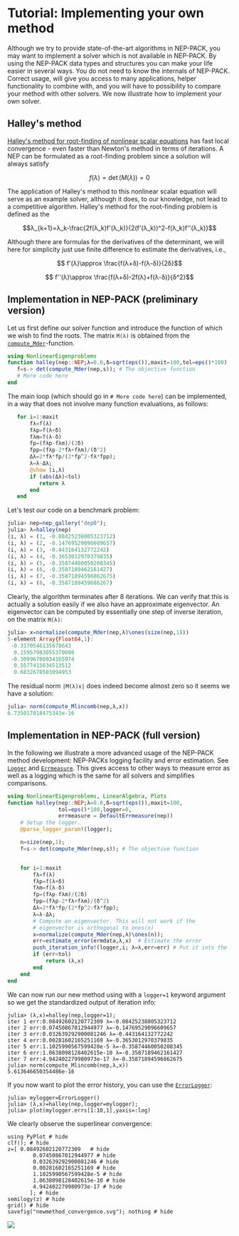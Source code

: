 # Tutorial: Implementing your own method

Although we try to provide state-of-the-art algorithms
in NEP-PACK, you may want to implement a solver
which is not available in NEP-PACK.
By using the NEP-PACK data types and structures
you can make your life easier in several ways.
You do not need to know the internals of NEP-PACK.
Correct usage, will give you access to many applications,
helper functionality to combine with,
and you will have to possibility to compare your method
with other solvers.
We now illustrate how to implement your
own solver.

## Halley's method

[Halley's method for root-finding of nonlinear scalar equations](https://en.wikipedia.org/wiki/Halley%27s_method)
has fast local convergence - even faster
than Newton's method in terms of iterations.
A NEP can be formulated as a
root-finding problem since a solution will always
satisfy
```math
f(λ)=\det(M(λ))=0
```
The application of Halley's method to this nonlinear scalar equation
will serve as an example solver, although it does, to our
knowledge, not lead to a competitive algorithm.
Halley's method for the root-finding problem is
defined as the
```math
λ_{k+1}=λ_k-\frac{2f(λ_k)f'(λ_k)}{2(f'(λ_k))^2-f(λ_k)f''(λ_k)}
```
Although there are formulas for the
derivatives of the determinant, we will here for
simplicity just use finite difference to
estimate the derivatives, i.e.,
```math
 f'(λ)\approx \frac{f(λ+δ)-f(λ-δ)}{2δ}
```
```math
 f''(λ)\approx \frac{f(λ+δ)-2f(λ)+f(λ-δ)}{δ^2}
```
## Implementation in NEP-PACK (preliminary version)

Let us first define our solver function
and introduce the function of which we wish to find the roots.
The matrix ``M(λ)`` is obtained from the
[`compute_Mder`](@ref)-function.
```julia
using NonlinearEigenproblems
function halley(nep::NEP;λ=0.0,δ=sqrt(eps()),maxit=100,tol=eps()*100)
   f=s-> det(compute_Mder(nep,s)); # The objective function
   # More code here
end
```
The main loop (which should go in `# More code here`) can be implemented,
in a way that does not involve many function
evaluations, as follows:
```julia
   for i=1:maxit
       fλ=f(λ)
       fλp=f(λ+δ)
       fλm=f(λ-δ)
       fp=(fλp-fλm)/(2δ)
       fpp=(fλp-2*fλ+fλm)/(δ^2)
       Δλ=2*fλ*fp/(2*fp^2-fλ*fpp);
       λ=λ-Δλ;
       @show (i,λ)
       if (abs(Δλ)<tol)
          return λ
       end
   end
```
Let's test our code on a benchmark problem:
```julia
julia> nep=nep_gallery("dep0");
julia> λ=halley(nep)
(i, λ) = (1, -0.08425238005323712)
(i, λ) = (2, -0.14769529096609657)
(i, λ) = (3, -0.443164132772242)
(i, λ) = (4, -0.3653012970379835)
(i, λ) = (5, -0.35874460050208345)
(i, λ) = (6, -0.3587189462161427)
(i, λ) = (7, -0.35871894596862675)
(i, λ) = (8, -0.3587189459686267)
```
Clearly, the algorithm terminates after 8 iterations.
We can verify that this is actually
a solution easily if we also
have an approximate eigenvector. An eigenvector
can be computed by essentially one step of inverse iteration,
on the matrix ``M(λ)``:
```julia
julia> x=normalize(compute_Mder(nep,λ)\ones(size(nep,1)))
5-element Array{Float64,1}:
 -0.3170546135678643
  0.15957983055370098
 -0.30996780934165974
  0.5577415634513512
  0.6832678503094953
```
The residual norm  ``|M(λ)x|`` does indeed become almost zero
so it seems we have a solution:
```julia
julia> norm(compute_Mlincomb(nep,λ,x))
6.735017818475343e-16
```

## Implementation in NEP-PACK (full version)

In the following we illustrate a more advanced
usage of the NEP-PACK method development:
NEP-PACKs logging facility  and error estimation.
See [`Logger`](logger.md) and [`Errmeasure`](errmeasure.md). This
gives access
to other ways to measure error as well as a logging
which is the same for all solvers and simplifies
comparisons.

```julia
using NonlinearEigenproblems, LinearAlgebra, Plots
function halley(nep::NEP;λ=0.0,δ=sqrt(eps()),maxit=100,
                tol=eps()*100,logger=0,
                errmeasure = DefaultErrmeasure(nep))
    # Setup the logger.
    @parse_logger_param!(logger);

    n=size(nep,1);
    f=s-> det(compute_Mder(nep,s)); # The objective function


    for i=1:maxit
        fλ=f(λ)
        fλp=f(λ+δ)
        fλm=f(λ-δ)
        fp=(fλp-fλm)/(2δ)
        fpp=(fλp-2*fλ+fλm)/(δ^2)
        Δλ=2*fλ*fp/(2*fp^2-fλ*fpp);
        λ=λ-Δλ;
        # Compute an eigenvector. This will not work if the
        # eigenvector is orthogonal to ones(n)
        x=normalize(compute_Mder(nep,λ)\ones(n));
        err=estimate_error(ermdata,λ,x)  # Estimate the error
        push_iteration_info!(logger,i; λ=λ,err=err) # Put it into the log
        if (err<tol)
            return (λ,x)
        end
    end
end
```

We can now run our new method using with a `logger=1` keyword
argument
so we get the standardized output of iteration info:
```julia-repl
julia> (λ,x)=halley(nep,logger=1);
iter 1 err:0.08492602120772309 λ=-0.08425238005323712
iter 2 err:0.07450867012944977 λ=-0.14769529096609657
iter 3 err:0.032639292900081246 λ=-0.443164132772242
iter 4 err:0.00281602165251169 λ=-0.3653012970379835
iter 5 err:1.1025990567599428e-5 λ=-0.35874460050208345
iter 6 err:1.0638098128402615e-10 λ=-0.3587189462161427
iter 7 err:4.942402279980973e-17 λ=-0.35871894596862675
julia> norm(compute_Mlincomb(nep,λ,x))
5.613646650354486e-16
```
If you now want to plot the error history,
you can use the [`ErrorLogger`](@ref):
```julia-repl
julia> mylogger=ErrorLogger()
julia> (λ,x)=halley(nep,logger=mylogger);
julia> plot(mylogger.errs[1:10,1],yaxis=:log)
```
We clearly observe the superlinear convergence:
```@example
using PyPlot # hide
clf(); # hide
z=[ 0.08492602120772309   # hide
        0.07450867012944977 # hide
        0.032639292900081246 # hide
        0.00281602165251169 # hide
        1.1025990567599428e-5 # hide
        1.0638098128402615e-10 # hide
        4.942402279980973e-17 # hide
       ]; # hide
semilogy(z) # hide
grid() # hide
savefig("newmethod_convergence.svg"); nothing # hide
```
![](newmethod_convergence.svg)
